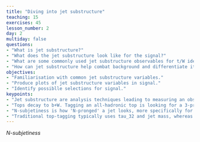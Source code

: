 ```yaml
---
title: "Diving into jet substructure"
teaching: 15
exercises: 45
lesson_number: 2
day: 2 
multiday: false
questions:
- "What is jet substructure?"
- "What does the jet substructure look like for the signal?"
- "What are some commonly used jet substructure observables for t/W identification?"
- "How can jet substructure help combat background and differentiate it from signal?"
objectives:
- "Familiarisation with common jet substructure variables."
- "Produce plots of jet substructure variables in signal."
- "Identify possiblle selections for signal."
keypoints:
- "Jet substructure are analysis techniques leading to measuring an observable of a jet through its constituent information."
- "Tops decay to b+W. Tagging an all-hadronic top is looking for a 3-pronged jet with b-hadrons with a mass close to 173 GeV. W bosons are tagged as two pronged jets in a mass window around 80 GeV."
- "N-subjetiness is how 'N-pronged' a jet looks, more specifically for N subjets it is the sum of pt-weighted constuent-subjet spatial moments."
- "Traditional top-tagging typically uses tau_32 and jet mass, whereas for W-tagging it's tau_21 and the jet mass."
---
```

*N-subjetiness*

